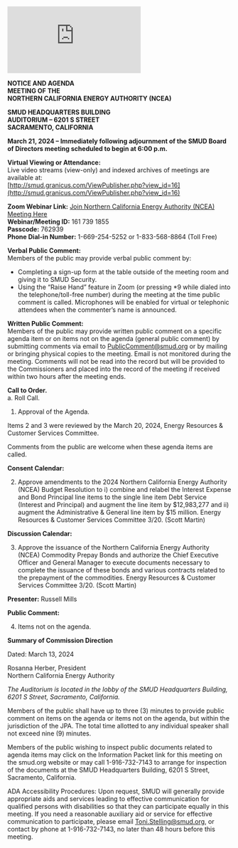<!-- Page 1 -->
![NOTICE AND AGENDA](https://smud.granicus.com/ViewPublisher.php?view_id=16)

**NOTICE AND AGENDA**  
**MEETING OF THE**  
**NORTHERN CALIFORNIA ENERGY AUTHORITY (NCEA)**  

**SMUD HEADQUARTERS BUILDING**  
**AUDITORIUM – 6201 S STREET**  
**SACRAMENTO, CALIFORNIA**  

**March 21, 2024 – Immediately following adjournment of the SMUD Board of Directors meeting scheduled to begin at 6:00 p.m.**

**Virtual Viewing or Attendance:**  
Live video streams (view-only) and indexed archives of meetings are available at:  
[http://smud.granicus.com/ViewPublisher.php?view_id=16](http://smud.granicus.com/ViewPublisher.php?view_id=16)

**Zoom Webinar Link:** [Join Northern California Energy Authority (NCEA) Meeting Here](https://smud.granicus.com/ViewPublisher.php?view_id=16)  
**Webinar/Meeting ID:** 161 739 1855  
**Passcode:** 762939  
**Phone Dial-in Number:** 1-669-254-5252 or 1-833-568-8864 (Toll Free)  

**Verbal Public Comment:**  
Members of the public may provide verbal public comment by:  
- Completing a sign-up form at the table outside of the meeting room and giving it to SMUD Security.  
- Using the “Raise Hand” feature in Zoom (or pressing *9 while dialed into the telephone/toll-free number) during the meeting at the time public comment is called. Microphones will be enabled for virtual or telephonic attendees when the commenter’s name is announced.  

**Written Public Comment:**  
Members of the public may provide written public comment on a specific agenda item or on items not on the agenda (general public comment) by submitting comments via email to PublicComment@smud.org or by mailing or bringing physical copies to the meeting. Email is not monitored during the meeting. Comments will not be read into the record but will be provided to the Commissioners and placed into the record of the meeting if received within two hours after the meeting ends.  

**Call to Order.**  
a. Roll Call.  

1. Approval of the Agenda.
<!-- Page 2 -->
Items 2 and 3 were reviewed by the March 20, 2024, Energy Resources & Customer Services Committee.

Comments from the public are welcome when these agenda items are called.

**Consent Calendar:**

2. Approve amendments to the 2024 Northern California Energy Authority (NCEA) Budget Resolution to i) combine and relabel the Interest Expense and Bond Principal line items to the single line item Debt Service (Interest and Principal) and augment the line item by $12,983,277 and ii) augment the Administrative & General line item by $15 million. Energy Resources & Customer Services Committee 3/20. (Scott Martin)

**Discussion Calendar:**

3. Approve the issuance of the Northern California Energy Authority (NCEA) Commodity Prepay Bonds and authorize the Chief Executive Officer and General Manager to execute documents necessary to complete the issuance of these bonds and various contracts related to the prepayment of the commodities. Energy Resources & Customer Services Committee 3/20. (Scott Martin)

**Presenter:** Russell Mills

**Public Comment:**

4. Items not on the agenda.

**Summary of Commission Direction**

Dated: March 13, 2024

Rosanna Herber, President  
Northern California Energy Authority

*The Auditorium is located in the lobby of the SMUD Headquarters Building, 6201 S Street, Sacramento, California.*

Members of the public shall have up to three (3) minutes to provide public comment on items on the agenda or items not on the agenda, but within the jurisdiction of the JPA. The total time allotted to any individual speaker shall not exceed nine (9) minutes.

Members of the public wishing to inspect public documents related to agenda items may click on the Information Packet link for this meeting on the smud.org website or may call 1-916-732-7143 to arrange for inspection of the documents at the SMUD Headquarters Building, 6201 S Street, Sacramento, California.

ADA Accessibility Procedures: Upon request, SMUD will generally provide appropriate aids and services leading to effective communication for qualified persons with disabilities so that they can participate equally in this meeting. If you need a reasonable auxiliary aid or service for effective communication to participate, please email Toni.Stelling@smud.org, or contact by phone at 1-916-732-7143, no later than 48 hours before this meeting.
